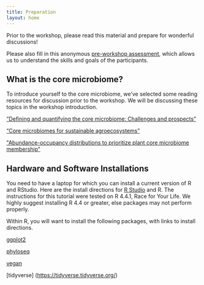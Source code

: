 ```yaml
---
title: Preparation
layout: home
---
```


Prior to the workshop, please read this material and prepare for wonderful discussions!

Please also fill in this anonymous [pre-workshop assessment](https://forms.gle/1Q2qT3F799v35P8x5), which allows us to understand the skills and goals of the participants.

## What is the core microbiome?

To introduce yourself to the core microbiome, we’ve selected some reading resources for discussion prior to the workshop. We will be discussing these topics in the workshop introduction.

[“Defining and quantifying the core microbiome: Challenges and prospects”](https://www.pnas.org/doi/full/10.1073/pnas.2104429118)

[“Core microbiomes for sustainable agroecosystems”](https://www.nature.com/articles/s41477-018-0139-4)

["Abundance-occupancy distributions to prioritize plant core microbiome membership"](https://doi.org/10.1016/j.mib.2019.09.008)

## Hardware and Software Installations

You need to have a laptop for which you can install a current version of R and RStudio.  Here are the install directions for [R Studio](https://posit.co/download/rstudio-desktop/) and R.  The instructions for this tutorial were tested on R 4.4.1, Race for Your Life.  We highly suggest installing R 4.4 or greater, else packages may not perform properly.

Within R, you will want to install the following packages, with links to install directions.

[ggplot2](https://ggplot2.tidyverse.org/)

[phyloseq](https://bioconductor.org/packages/release/bioc/html/phyloseq.html)

[vegan](https://vegandevs.github.io/vegan/)

[tidyverse] (https://tidyverse.tidyverse.org/)
